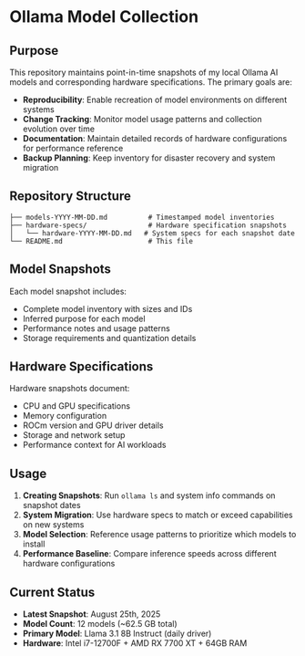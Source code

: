 # Ollama Model Collection

## Purpose

This repository maintains point-in-time snapshots of my local Ollama AI models and corresponding hardware specifications. The primary goals are:

- **Reproducibility**: Enable recreation of model environments on different systems
- **Change Tracking**: Monitor model usage patterns and collection evolution over time
- **Documentation**: Maintain detailed records of hardware configurations for performance reference
- **Backup Planning**: Keep inventory for disaster recovery and system migration

## Repository Structure

```
├── models-YYYY-MM-DD.md          # Timestamped model inventories
├── hardware-specs/               # Hardware specification snapshots
│   └── hardware-YYYY-MM-DD.md   # System specs for each snapshot date
└── README.md                     # This file
```

## Model Snapshots

Each model snapshot includes:
- Complete model inventory with sizes and IDs
- Inferred purpose for each model
- Performance notes and usage patterns
- Storage requirements and quantization details

## Hardware Specifications

Hardware snapshots document:
- CPU and GPU specifications
- Memory configuration
- ROCm version and GPU driver details
- Storage and network setup
- Performance context for AI workloads

## Usage

1. **Creating Snapshots**: Run `ollama ls` and system info commands on snapshot dates
2. **System Migration**: Use hardware specs to match or exceed capabilities on new systems
3. **Model Selection**: Reference usage patterns to prioritize which models to install
4. **Performance Baseline**: Compare inference speeds across different hardware configurations

## Current Status

- **Latest Snapshot**: August 25th, 2025
- **Model Count**: 12 models (~62.5 GB total)
- **Primary Model**: Llama 3.1 8B Instruct (daily driver)
- **Hardware**: Intel i7-12700F + AMD RX 7700 XT + 64GB RAM

 